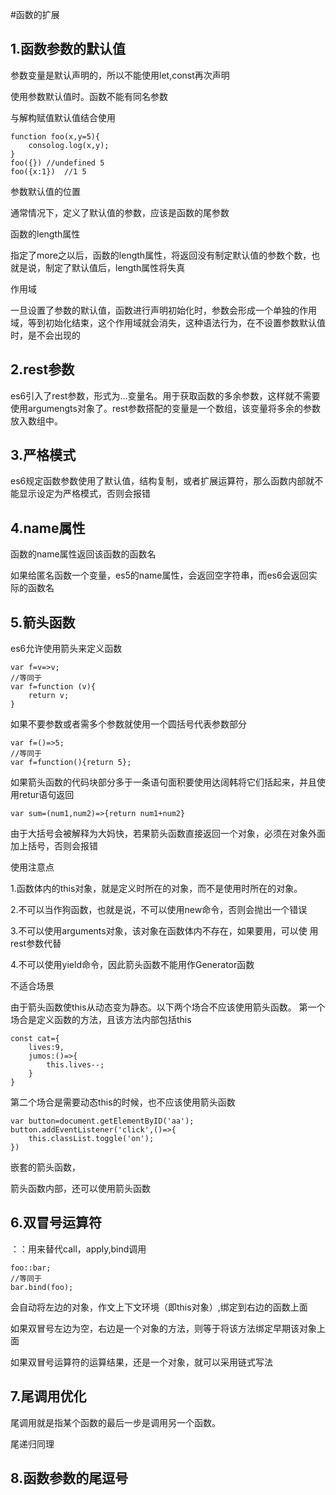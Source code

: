 #函数的扩展
## 1.函数参数的默认值
参数变量是默认声明的，所以不能使用let,const再次声明

使用参数默认值时。函数不能有同名参数

与解构赋值默认值结合使用

    function foo(x,y=5){
        consolog.log(x,y);
    }
    foo({}) //undefined 5
    foo({x:1})  //1 5

参数默认值的位置

通常情况下，定义了默认值的参数，应该是函数的尾参数

函数的length属性

指定了more之以后，函数的length属性，将返回没有制定默认值的参数个数，也就是说，制定了默认值后，length属性将失真

作用域

一旦设置了参数的默认值，函数进行声明初始化时，参数会形成一个单独的作用域，等到初始化结束，这个作用域就会消失，这种语法行为，在不设置参数默认值时，是不会出现的

## 2.rest参数

es6引入了rest参数，形式为...变量名。用于获取函数的多余参数，这样就不需要使用argumengts对象了。rest参数搭配的变量是一个数组，该变量将多余的参数放入数组中。

## 3.严格模式

es6规定函数参数使用了默认值，结构复制，或者扩展运算符，那么函数内部就不能显示设定为严格模式，否则会报错
## 4.name属性

函数的name属性返回该函数的函数名

如果给匿名函数一个变量，es5的name属性，会返回空字符串，而es6会返回实际的函数名
## 5.箭头函数
es6允许使用箭头来定义函数

    var f=v=>v;
    //等同于
    var f=function (v){
        return v;
    }

如果不要参数或者需多个参数就使用一个圆括号代表参数部分

    var f=()=>5;
    //等同于
    var f=function(){return 5};

如果箭头函数的代码块部分多于一条语句面积要使用达阔韩将它们括起来，并且使用retur语句返回

    var sum=(num1,num2)=>{return num1+num2}

由于大括号会被解释为大妈快，若果箭头函数直接返回一个对象，必须在对象外面加上括号，否则会报错

使用注意点

1.函数体内的this对象，就是定义时所在的对象，而不是使用时所在的对象。

2.不可以当作狗函数，也就是说，不可以使用new命令，否则会抛出一个错误

3.不可以使用arguments对象，该对象在函数体内不存在，如果要用，可以使
用rest参数代替
    
4.不可以使用yield命令，因此箭头函数不能用作Generator函数

不适合场景

由于箭头函数使this从动态变为静态。以下两个场合不应该使用箭头函数。
第一个场合是定义函数的方法，且该方法内部包括this

    const cat={
        lives:9,
        jumos:()=>{
            this.lives--;
        }
    }

第二个场合是需要动态this的时候，也不应该使用箭头函数

    var button=document.getElementByID('aa');
    button.addEventListener('click',()=>{
        this.classList.toggle('on');
    })

 嵌套的箭头函数，

箭头函数内部，还可以使用箭头函数

## 6.双冒号运算符
：：用来替代call，apply,bind调用

    foo::bar;
    //等同于
    bar.bind(foo);

会自动将左边的对象，作文上下文环境（即this对象）,绑定到右边的函数上面

如果双冒号左边为空，右边是一个对象的方法，则等于将该方法绑定早期该对象上面

如果双冒号运算符的运算结果，还是一个对象，就可以采用链式写法

##  7.尾调用优化
尾调用就是指某个函数的最后一步是调用另一个函数。

尾递归同理

## 8.函数参数的尾逗号



